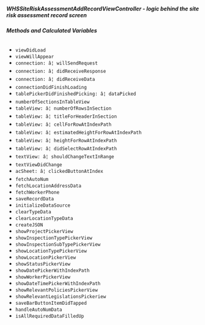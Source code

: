 ##### **WHSSiteRiskAssessmentAddRecordViewController** - logic behind the site risk assessment record screen

###### **Methods and Calculated Variables**
- `viewDidLoad`
- `viewWillAppear`
- `connection: â¦ willSendRequest`
- `connection: â¦ didReceiveResponse`
- `connection: â¦ didReceiveData`
- `connectionDidFinishLoading`
- `tablePickerDidFinishedPicking: â¦ dataPicked`
- `numberOfSectionsInTableView`
- `tableView: â¦ numberOfRowsInSection`
- `tableView: â¦ titleForHeaderInSection`
- `tableView: â¦ cellForRowAtIndexPath`
- `tableView: â¦ estimatedHeightForRowAtIndexPath`
- `tableView: â¦ heightForRowAtIndexPath`
- `tableView: â¦ didSelectRowAtIndexPath`
- `textView: â¦ shouldChangeTextInRange`
- `textViewDidChange`
- `acSheet: â¦ clickedButtonAtIndex`
- `fetchAutoNum`
- `fetchLocationAddressData`
- `fetchWorkerPhone`
- `saveRecordData`
- `initializeDataSource`
- `clearTypeData`
- `clearLocationTypeData`
- `createJSON`
- `showProjectPickerView`
- `showInspectionTypePickerView`
- `showInspectionSubTypePickerView`
- `showLocationTypePickerView`
- `showLocationPickerView`
- `showStatusPickerView`
- `showDatePickerWithIndexPath`
- `showWorkerPickerView`
- `showDateTimePickerWithIndexPath`
- `showRelevantPoliciesPickerView`
- `showRelevantLegislationsPickeriew`
- `saveBarButtonItemDidTapped`
- `handleAutoNumData`
- `isAllRequiredDataFilledUp`